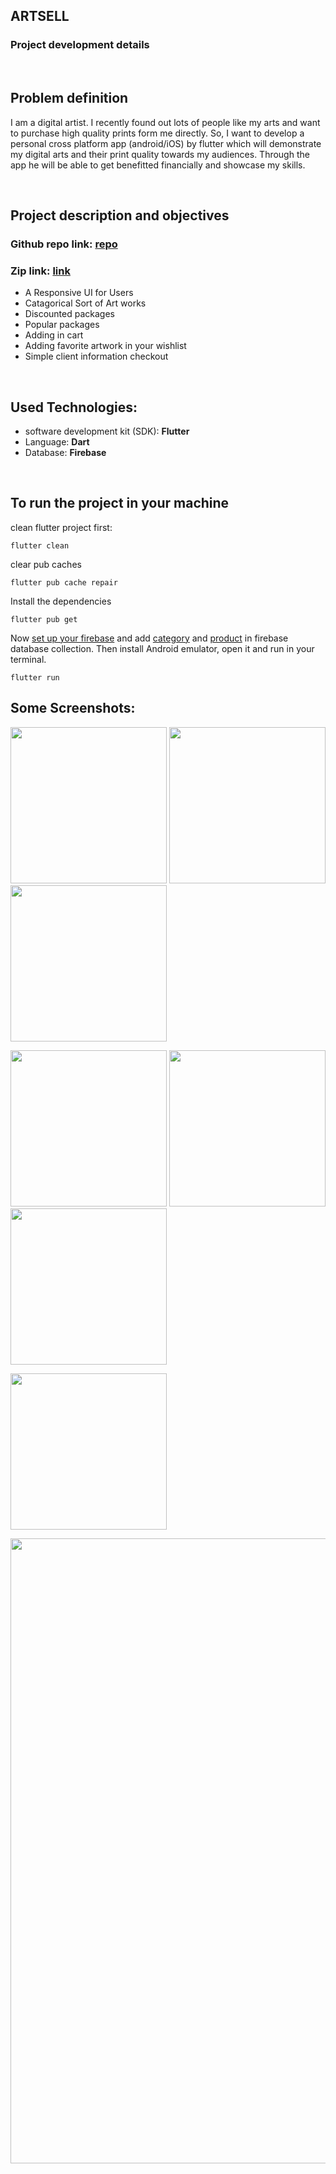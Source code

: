 <h2>ARTSELL</h2>

### <b>Project development details</b>

<br/>

## Problem definition

I am a digital artist. I recently found out lots of people like my arts and want to purchase high quality prints form me directly. So, I want to develop a personal cross platform app (android/iOS) by flutter which will demonstrate my digital arts and their print quality towards my audiences. Through the app he will be able to get benefitted financially and showcase my skills.

<br/>

## Project description and objectives

### <b>Github repo link: [repo](https://github.com/hasanmahar/ArtSell.git)</b>
### <b>Zip link: [link](https://drive.google.com/file/d/1EUKhu7OBAU-gusoQ1bk44ULBhF8JexfE/view?usp=sharing)</b>

<ul>
<li>A Responsive UI for Users</li>
<li>Catagorical Sort of Art works</li>
<li>Discounted packages</li>
<li>Popular packages</li>
<li>Adding in cart</li>
<li>Adding favorite artwork in your wishlist</li>
<li>Simple client information checkout</li>
</ul>
</br>

## Used Technologies:

<ul>
<li>software development kit (SDK): <b>Flutter</b></li>
<li>Language: <b>Dart</b></li>
<li>Database: <b>Firebase</b></li>
</ul>

<br/>

## To run the project in your machine

clean flutter project first:

```
flutter clean
```

clear pub caches

```
flutter pub cache repair
```

Install the dependencies

```
flutter pub get
```

Now [set up your firebase](https://firebase.google.com/docs/flutter/setup?platform=android) and add [category](lib\models\category_model.dart) and [product](lib\models\category_model.dart) in firebase database collection. Then install Android emulator, open it and run in your terminal.

```
flutter run
```

## Some Screenshots:

<p float="left">
  <img src="staticImg/Screenshot_1.png" width="250" />
  <img src="staticImg/Screenshot_2.png" width="250" />
  <img src="staticImg/Screenshot_3.png" width="250" />
</p>
<p float="left">
  <img src="staticImg/Screenshot_4.png" width="250" />
  <img src="staticImg/Screenshot_5.png" width="250" />
  <img src="staticImg/Screenshot_6.png" width="250" />
</p>
<p float="left">
  <img src="staticImg/Screenshot_7.png" width="250" />
</p>

<img src="staticImg/firebase.png" width="1000" />

<br/>
